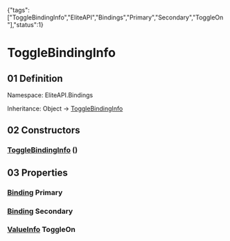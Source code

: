 {"tags":["ToggleBindingInfo","EliteAPI","Bindings","Primary","Secondary","ToggleOn"],"status":1}

# ToggleBindingInfo

## 01 Definition

Namespace: <span class='code'>EliteAPI.Bindings</span>

Inheritance: <span class='code'>Object</span> → <span class='code'>[ToggleBindingInfo](../../EliteAPI/Bindings/ToggleBindingInfo.html)</span>

## 02 Constructors

### <span class='code'>[ToggleBindingInfo](../../EliteAPI/Bindings/ToggleBindingInfo.html)</span> ()

## 03 Properties

### <span class='code'>[Binding](../../EliteAPI/Bindings/Binding.html)</span> Primary

### <span class='code'>[Binding](../../EliteAPI/Bindings/Binding.html)</span> Secondary

### <span class='code'>[ValueInfo](../../EliteAPI/Bindings/ValueInfo.html)</span> ToggleOn

